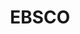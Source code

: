 ---
blog: https://blog.accel-5.com/
facebook: https://facebook.com/EBSCOInfoServices
instagram: https://instagram.com/ebscoinformationservices
linkedin: https://linkedin.com/company/7777
logohandle: ebsco
sort: ebsco
title: EBSCO
twitter: https://x.com/EBSCO
website: https://www.ebsco.com/
youtube: https://youtube.com/user/ebscopublishing
---